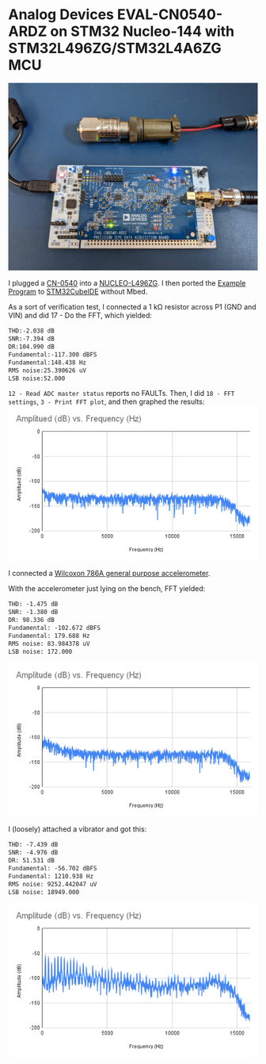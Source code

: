 # Analog Devices EVAL-CN0540-ARDZ on STM32 Nucleo-144 with STM32L496ZG/STM32L4A6ZG MCU

![photo](images/PXL_20221119_191104433.jpg)

I plugged a [CN-0540](https://wiki.analog.com/resources/eval/user-guides/circuits-from-the-lab/cn0540) into a [NUCLEO-L496ZG](https://www.st.com/en/evaluation-tools/nucleo-l496zg.html). 
I then ported the [Example Program](https://os.mbed.com/teams/AnalogDevices/code/EVAL-CN0540-ARDZ/shortlog/) to [STM32CubeIDE](https://www.st.com/en/development-tools/stm32cubeide.html) without Mbed. 

As a sort of verification test, I connected a 1 kΩ resistor across P1 (GND and VIN) and did 17 - Do the FFT, which yielded:

    THD:-2.038 dB
    SNR:-7.394 dB
    DR:104.990 dB
    Fundamental:-117.300 dBFS
    Fundamental:148.438 Hz
    RMS noise:25.390626 uV
    LSB noise:52.000

`12 - Read ADC master status` reports no FAULTs. Then, I did `18 - FFT settings`, `3 - Print FFT plot`, and then graphed the results:
![1k resistor](images/1k_Amplitude_Frequency.png)

I connected a [Wilcoxon 786A general purpose accelerometer](https://buy.wilcoxon.com/786a.html).

With the accelerometer just lying on the bench, FFT yielded:

    THD: -1.475 dB
    SNR: -1.380 dB
    DR: 98.336 dB
    Fundamental: -102.672 dBFS
    Fundamental: 179.688 Hz
    RMS noise: 83.984378 uV
    LSB noise: 172.000

![786A sitting](images/786A_sit_Amplitude_Frequency.png)

I (loosely) attached a vibrator and got this:

    THD: -7.439 dB
    SNR: -4.976 dB
    DR: 51.531 dB
    Fundamental: -56.702 dBFS
    Fundamental: 1210.938 Hz
    RMS noise: 9252.442047 uV
    LSB noise: 18949.000

![786A vibrating](images/786A_vib_Amplitude_Frequency.png)
